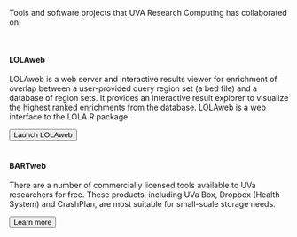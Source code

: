 <p class=lead>Tools and software projects that UVA Research Computing has collaborated on:</p>

<br>

<div class = "card-group">
<div class="card">
  <div class="card-block">
    <h4 class="card-title">LOLAweb</h4>
        <p class="card-text">
        LOLAweb is a web server and interactive results viewer for enrichment of overlap between a user-provided query region set (a bed file) and a database of region sets. It provides an interactive result explorer to visualize the highest ranked enrichments from the database. LOLAweb is a web interface to the LOLA R package.
        </p>
    <a href="https://github.com/databio/LOLAweb" target="_new" class="card-link"><button class="btn btn-warning">Launch LOLAweb</button></a>
  </div>
</div>
</div>

<br>

<div class = "card-group">
  <div class="card">
    <div class="card-block">
      <h4 class="card-title">BARTweb</h4>
        <p class="card-text">
        There are a number of commercially licensed tools available to UVa researchers for free. These products, including UVa Box, Dropbox (Health System) and CrashPlan, are most suitable for small-scale storage needs.</p>
      <a href="/userinfo/storage/personal-computing" class="card-link"><button class="btn btn-warning">Learn more</button></a>
    </div>
  </div>
</div>

